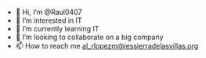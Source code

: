 - 👋 Hi, I’m @Raul0407
- 👀 I’m interested in IT
- 🌱 I’m currently learning IT
- 💞️ I’m looking to collaborate on a big company
- 📫 How to reach me al_rlopezm@iessierradelasvillas.org

<!---
Raul0407/Raul0407 is a ✨ special ✨ repository because its `README.md` (this file) appears on your GitHub profile.
You can click the Preview link to take a look at your changes.
--->
